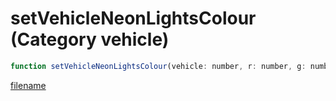 # setVehicleNeonLightsColour (Category vehicle)

```js
function setVehicleNeonLightsColour(vehicle: number, r: number, g: number, b: number): void
```

[filename](setVehicleNeonLightsColour_m.md ':include')